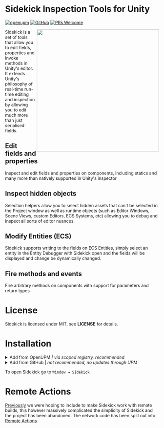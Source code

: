 # Sidekick Inspection Tools for Unity

[![openupm](https://img.shields.io/npm/v/com.sabresaurus.sidekick?label=openupm&registry_uri=https://package.openupm.com)](https://openupm.com/packages/com.sabresaurus.sidekick/) [![GitHub](https://img.shields.io/github/license/sabresaurus/Sidekick)](https://github.com/sabresaurus/Sidekick/blob/master/LICENSE.md) [![PRs Welcome](https://img.shields.io/badge/PRs-welcome-blue.svg)](http://makeapullrequest.com)

<img align="right" src="https://user-images.githubusercontent.com/17784523/126076796-cfd27caf-ee21-4a64-9a73-d45bd83a50b5.png" width="400" />

Sidekick is a set of tools that allow you to edit fields, properties and invoke methods in Unity's editor. It extends Unity's philosophy of real-time run-time editing and inspection by allowing you to edit much more than just serialised fields.

## Edit fields and properties 
Inspect and edit fields and properties on components, including statics and many more than natively supported in Unity's inspector

## Inspect hidden objects

Selection helpers allow you to select hidden assets that can't be selected in the Project window as well as runtime objects (such as Editor Windows, Scene Views, custom Editors, ECS Systems, etc) allowing you to debug and inspect all sorts of editor nuances.

## Modify Entities (ECS)

Sidekick supports writing to the fields on ECS Entities, simply select an entity in the Entity Debugger with Sidekick open and the fields will be displayed and change be dynamically changed.

## Fire methods and events

Fire arbitrary methods on components with support for parameters and return types

# License

Sidekick is licensed under MIT, see **LICENSE** for details.

# Installation

<details>
<summary>Add from OpenUPM <em>| via scoped registry, recommended</em></summary>

This package is available on OpenUPM: https://openupm.com/packages/com.sabresaurus.sidekick

To add it the package to your project:

- open `Edit/Project Settings/Package Manager`
- add a new Scoped Registry:
  ```
  Name: OpenUPM
  URL:  https://package.openupm.com/
  Scope(s): com.sabresaurus
  ```
- click <kbd>Save</kbd>
- open Package Manager
- click <kbd>+</kbd>
- select <kbd>Add from Git URL</kbd>
- paste `com.sabresaurus.sidekick`
- click <kbd>Add</kbd>
</details>

<details>
<summary>Add from GitHub | <em>not recommended, no updates through UPM</em></summary>

You can also add it directly from GitHub on Unity 2020.3+. Note that you won't be able to receive updates through Package Manager this way, you'll have to update manually.

- open Package Manager
- click <kbd>+</kbd>
- select <kbd>Add from Git URL</kbd>
- paste `https://github.com/sabresaurus/Sidekick.git`
- click <kbd>Add</kbd>  
**or**  
- Edit your `Packages/manifest.json` file to contain `"com.sabresaurus.sidekick": "https://github.com/sabresaurus/Sidekick.git"`,
  
To update the package with new changes, remove the lock from the `Packages/packages-lock.json` file.
</details>

To open Sidekick go to `Window → Sidekick`

# Remote Actions

[Previously](https://github.com/sabresaurus/Sidekick/tree/pre-remote-removal) we were hoping to include to make Sidekick work with remote builds, this however massively complicated the simplicity of Sidekick and the project has been abandoned. The network code has been split out into [Remote Actions](https://github.com/sabresaurus/Remote-Actions)
